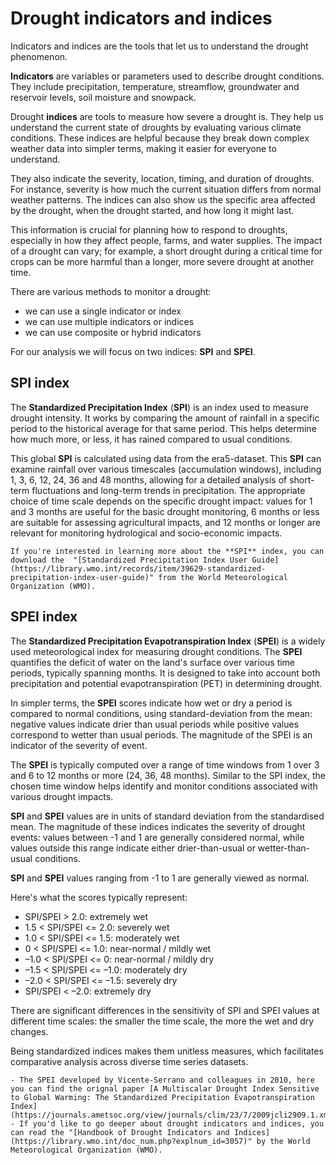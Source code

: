 # Drought indicators and indices

Indicators and indices are the tools that let us to understand the drought phenomenon.

**Indicators** are variables or parameters used to describe drought conditions. They include precipitation, temperature, streamflow, groundwater and reservoir levels, soil moisture and snowpack.

Drought **indices** are tools to measure how severe a drought is. They help us understand the current state of droughts by evaluating various climate conditions. These indices are helpful because they break down complex weather data into simpler terms, making it easier for everyone to understand. 

They also indicate the severity, location, timing, and duration of droughts. For instance, severity is how much the current situation differs from normal weather patterns. The indices can also show us the specific area affected by the drought, when the drought started, and how long it might last. 

This information is crucial for planning how to respond to droughts, especially in how they affect people, farms, and water supplies. The impact of a drought can vary; for example, a short drought during a critical time for crops can be more harmful than a longer, more severe drought at another time.

There are various methods to monitor a drought: 
- we can use a single indicator or index
- we can use multiple indicators or indices
- we can use composite or hybrid indicators

For our analysis we will focus on two indices: **SPI** and **SPEI**.


## SPI index

The **Standardized Precipitation Index** (**SPI**) is an index used to measure drought intensity. It works by comparing the amount of rainfall in a specific period to the historical average for that same period. This helps determine how much more, or less, it has rained compared to usual conditions. 

This global **SPI** is calculated using data from the era5-dataset. This **SPI** can examine rainfall over various timescales (accumulation windows), including 1, 3, 6, 12, 24, 36 and 48 months, allowing for a detailed analysis of short-term fluctuations and long-term trends in precipitation. The appropriate choice of time scale depends on the specific drought impact: values for 1 and 3 months are useful for the basic drought monitoring, 6 months or less are suitable for assessing agricultural impacts, and 12 months or longer are relevant for monitoring hydrological and socio-economic impacts.



```{tip} 
If you're interested in learning more about the **SPI** index, you can download the  "[Standardized Precipitation Index User Guide](https://library.wmo.int/records/item/39629-standardized-precipitation-index-user-guide)" from the World Meteorological Organization (WMO).
```


## SPEI index


The **Standardized Precipitation Evapotranspiration Index** (**SPEI**) is a widely used meteorological index for measuring drought conditions. The **SPEI** quantifies the deficit of water on the land's surface over various time periods, typically spanning months. It is designed to take into account both precipitation and potential evapotranspiration (PET) in determining drought.

In simpler terms, the **SPEI** scores indicate how wet or dry a period is compared to normal conditions, using standard-deviation from the mean: negative values indicate drier than usual periods while positive values correspond to wetter than usual periods. The magnitude of the SPEI is an indicator of the severity of event.  

The **SPEI** is typically computed over a range of time windows from 1 over 3 and 6 to 12 months or more (24, 36, 48 months). Similar to the SPI index, the chosen time window helps identify and monitor conditions associated with various drought impacts.

**SPI** and **SPEI** values are in units of standard deviation from the standardised mean. The magnitude of these indices indicates the severity of drought events: values between -1 and 1 are generally considered normal, while values outside this range indicate either drier-than-usual or wetter-than-usual conditions.

**SPI** and **SPEI** values ranging from -1 to 1 are generally viewed as normal. 

Here's what the scores typically represent:

- SPI/SPEI > 2.0: extremely wet  
- 1.5 < SPI/SPEI <= 2.0: severely wet  
- 1.0 < SPI/SPEI <= 1.5: moderately wet  
- 0 < SPI/SPEI <= 1.0: near-normal / mildly wet  
- –1.0 < SPI/SPEI <= 0: near-normal / mildly dry  
- –1.5 < SPI/SPEI <= –1.0: moderately dry  
- –2.0 < SPI/SPEI <= –1.5: severely dry  
- SPI/SPEI < –2.0: extremely dry

There are significant differences in the sensitivity of SPI and SPEI values at different time scales: the smaller the time scale, the more the wet and dry changes.

Being standardized indices makes them unitless measures, which facilitates comparative analysis across diverse time series
datasets.


```{tip} 
- The SPEI developed by Vicente-Serrano and colleagues in 2010, here you can find the orignal paper [A Multiscalar Drought Index Sensitive to Global Warming: The Standardized Precipitation Evapotranspiration Index](https://journals.ametsoc.org/view/journals/clim/23/7/2009jcli2909.1.xml) 
- If you'd like to go deeper about drought indicators and indices, you can read the "[Handbook of Drought Indicators and Indices](https://library.wmo.int/doc_num.php?explnum_id=3057)" by the World Meteorological Organization (WMO).
```

